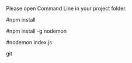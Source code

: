 Please open Command Line in your project folder.<p>
#npm install<p>
#npm install -g nodemon<p>
#nodemon index.js<p>git